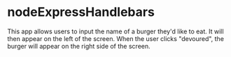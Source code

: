 # nodeExpressHandlebars
This app allows users to input the name of a burger they'd like to eat. It will then appear on the left of the screen. When the user clicks "devoured", the burger will appear on the right side of the screen.
